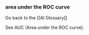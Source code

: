 ### area under the ROC curve

Go back to the [[AI Glossary]]


See AUC (Area under the ROC curve).

